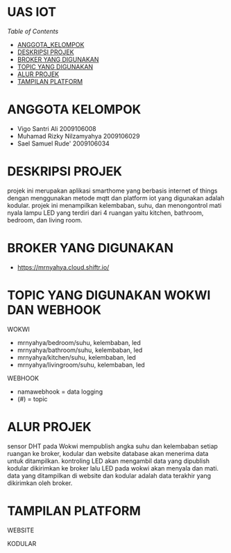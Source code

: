 # UAS IOT

*Table of Contents*
- [ANGGOTA_KELOMPOK](#ANGGOTA-KELOMPOK)
- [DESKRIPSI PROJEK](#DESKRIPSI-PROJEK)
- [BROKER YANG DIGUNAKAN](#BROKER-YANG-DIGUNAKAN)
- [TOPIC YANG DIGUNAKAN](#TOPIC-YANG-DIGUNAKAN-WOKWI-DAN-WEBHOOK)
- [ALUR PROJEK](#ALUR-PROJEK)
- [TAMPILAN PLATFORM](#TAMPILAN-PLATFORM)

# ANGGOTA KELOMPOK
- Vigo Santri Ali              2009106008
- Muhamad Rizky Nilzamyahya    2009106029
- Sael Samuel Rude'            2009106034

# DESKRIPSI PROJEK
projek ini merupakan aplikasi smarthome yang berbasis internet of things dengan menggunakan metode mqtt dan platform iot yang digunakan 
adalah kodular. projek ini menampilkan kelembaban, suhu, dan menongontrol mati nyala lampu LED yang terdiri dari 4 ruangan yaitu kitchen,
bathroom, bedroom, dan living room.

# BROKER YANG DIGUNAKAN
- https://mrnyahya.cloud.shiftr.io/




# TOPIC YANG DIGUNAKAN WOKWI DAN WEBHOOK
WOKWI
- mrnyahya/bedroom/suhu, kelembaban, led
- mrnyahya/bathroom/suhu, kelembaban, led
- mrnyahya/kitchen/suhu, kelembaban, led
- mrnyahya/livingroom/suhu, kelembaban, led

WEBHOOK
- namawebhook = data logging
- (#) = topic

# ALUR PROJEK
sensor DHT pada Wokwi mempublish angka suhu dan kelembaban setiap ruangan ke broker, kodular dan website database akan menerima data untuk ditampilkan. kontroling LED akan mengambil data yang dipublish kodular dikirimkan ke broker lalu LED pada wokwi akan menyala dan mati. data yang ditampilkan di website dan kodular adalah data terakhir yang dikirimkan oleh broker.

# TAMPILAN PLATFORM
WEBSITE



KODULAR


